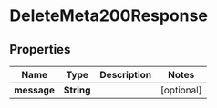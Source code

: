 

# DeleteMeta200Response


## Properties

| Name | Type | Description | Notes |
|------------ | ------------- | ------------- | -------------|
|**message** | **String** |  |  [optional] |



